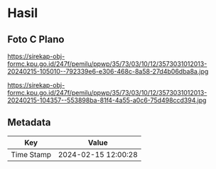 # Hasil

## Foto C Plano

https://sirekap-obj-formc.kpu.go.id/247f/pemilu/ppwp/35/73/03/10/12/3573031012013-20240215-105010--792339e6-e306-468c-8a58-27d4b06dba8a.jpg

https://sirekap-obj-formc.kpu.go.id/247f/pemilu/ppwp/35/73/03/10/12/3573031012013-20240215-104357--553898ba-81f4-4a55-a0c6-75d498ccd394.jpg


## Metadata

| Key        | Value               |
| ---------- | ------------------- |
| Time Stamp | 2024-02-15 12:00:28 |



